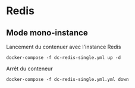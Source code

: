 # Redis

## Mode mono-instance 

Lancement du contenuer avec l'instance Redis

```
docker-compose -f dc-redis-single.yml up -d
```

Arrêt du conteneur

```
docker-compose -f dc-redis-single.yml.yml down
```
